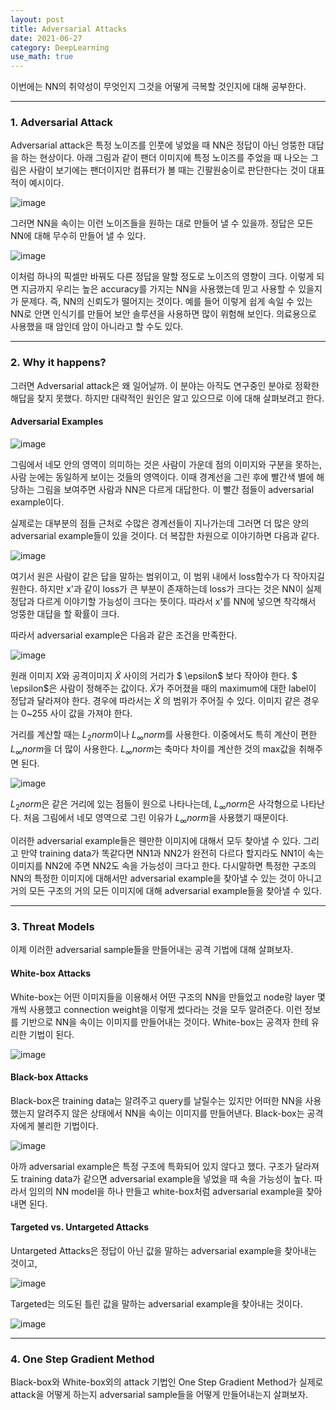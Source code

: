 ```yaml
---
layout: post
title: Adversarial Attacks
date: 2021-06-27
category: DeepLearning
use_math: true
---
```


이번에는 NN의 취약성이 무엇인지 그것을 어떻게 극복할 것인지에 대해 공부한다.  

---

### 1. Adversarial Attack

Adversarial attack은 특정 노이즈를 인풋에 넣었을 때 NN은 정답이 아닌 엉뚱한 대답을 하는 현상이다. 
아래 그림과 같이 팬더 이미지에 특정 노이즈를 주었을 때 나오는 그림은 사람이 보기에는 팬더이지만 컴퓨터가 볼 때는 긴팔원숭이로 판단한다는 것이 대표적이 예시이다. 

![image](https://user-images.githubusercontent.com/61526722/123544203-2a999180-d78d-11eb-9f39-19ba691a2995.png)

그러면 NN을 속이는 이런 노이즈들을 원하는 대로 만들어 낼 수 있을까. 정답은 모든 NN에 대해 무수히 만들어 낼 수 있다. 

![image](https://user-images.githubusercontent.com/61526722/123544267-71878700-d78d-11eb-8998-c2c39c6ba6b1.png)

이처럼 하나의 픽셀만 바꿔도 다른 정답을 말할 정도로 노이즈의 영향이 크다. 이렇게 되면 지금까지 우리는 높은 accuracy를 가지는 NN을 사용했는데 믿고 사용할 수 있을지가 문제다. 즉, NN의 신뢰도가 떨어지는 것이다. 예를 들어 이렇게 쉽게 속일 수 있는 NN로 안면 인식기를 만들어 보안 솔루션을 사용하면 많이 위험해 보인다. 의료용으로 사용했을 때 암인데 암이 아니라고 할 수도 있다. 

---

### 2. Why it happens?

그러면  Adversarial attack은 왜 일어날까. 이 분야는 아직도 연구중인 분야로 정확한 해답을 찾지 못했다. 하지만 대략적인 원인은 알고 있으므로 이에 대해 살펴보려고 한다. 

#### Adversarial Examples

![image](https://user-images.githubusercontent.com/61526722/123544561-d7284300-d78e-11eb-93c1-03c949f05a99.png)

그림에서 네모 안의 영역이 의미하는 것은 사람이 가운데 점의 이미지와 구분을 못하는, 사람 눈에는 동일하게 보이는 것들의 영역이다. 이때 경계선을 그린 후에 빨간색 별에 해당하는 그림을 보여주면 사람과 NN은 다르게 대답한다. 이 빨간 점들이 adversarial example이다. 

실제로는 대부분의 점들 근처로 수많은 경계선들이 지나가는데 그러면 더 많은 양의 adversarial example들이 있을 것이다. 더 복잡한 차원으로 이야기하면 다음과 같다.

![image](https://user-images.githubusercontent.com/61526722/123544821-0e4b2400-d790-11eb-89cf-7dd24ea028fa.png)

여기서 원은 사람이 같은 답을 말하는 범위이고, 이 범위 내에서 loss함수가 다 작아지길 원한다. 하지만 x'과 같이 loss가 큰 부분이 존재하는데 loss가 크다는 것은 NN이 실제 정답과 다르게 이야기할 가능성이 크다는 뜻이다. 따라서 x'를 NN에 넣으면 착각해서 엉뚱한 대답을 할 확률이 크다.

따라서 adversarial example은 다음과 같은 조건을 만족한다.

![image](https://user-images.githubusercontent.com/61526722/123545015-fde77900-d790-11eb-83a1-d7d813bd5c39.png)

원래 이미지 $X$와 공격이미지 $\widetilde{X}$ 사이의 거리가 $ \epsilon$ 보다 작아야 한다. $ \epsilon$은 사람이 정해주는 값이다. $\widetilde{X}$가 주어졌을 때의 maximum에 대한 label이 정답과 달라져야 한다. 경우에 따라서는 $\widetilde{X}$ 의 범위가 주어질 수 있다. 이미지 같은 경우는 0~255 사이 값을 가져야 한다. 

거리를 계산할 때는 $L_{2} norm$이나 $L_{\infty} norm$를 사용한다. 이중에서도 특히 계산이 편한 $L_{\infty} norm$을 더 많이 사용한다. $L_{\infty} norm$는 축마다 차이를 계산한 것의 max값을 취해주면 된다. 

![image](https://user-images.githubusercontent.com/61526722/123545119-6c2c3b80-d791-11eb-9793-c3f2b3d92623.png)

$L_{2} norm$은 같은 거리에 있는 점들이 원으로 나타나는데, $L_{\infty} norm$은 사각형으로 나타난다. 처음 그림에서 네모 영역으로 그린 이유가 $L_{\infty} norm$을 사용했기 때문이다. 

이러한 adversarial example들은 웬만한 이미지에 대해서 모두 찾아낼 수 있다. 그리고 만약 training data가 똑같다면 NN1과 NN2가 완전히 다르다 할지라도 NN1이 속는 이미지를 NN2에 주면 NN2도 속을 가능성이 크다고 한다. 다시말하면 특정한 구조의 NN의 특정한 이미지에 대해서만 adversarial example을 찾아낼 수 있는 것이 아니고 거의 모든 구조의 거의 모든 이미지에 대해  adversarial example들을 찾아낼 수 있다. 

---

### 3. Threat Models

이제 이러한 adversarial sample들을 만들어내는 공격 기법에 대해 살펴보자. 

#### White-box Attacks

White-box는 어떤 이미지들을 이용해서 어떤 구조의 NN을 만들었고 node랑 layer 몇개씩 사용했고 connection weight을 이렇게 썼다라는 것을 모두 알려준다. 이런 정보를 기반으로 NN을 속이는 이미지를 만들어내는 것이다. White-box는 공격자 한테 유리한 기법이 된다. 

![image](https://user-images.githubusercontent.com/61526722/123545491-3be59c80-d793-11eb-83f3-6ef99dca59a0.png)


#### Black-box Attacks

Black-box은 training data는 알려주고 query를 날릴수는 있지만 어떠한 NN을 사용했는지 알려주지 않은 상태에서 NN을 속이는 이미지를 만들어낸다. 
Black-box는 공격자에게 불리한 기법이다. 

![image](https://user-images.githubusercontent.com/61526722/123545509-51f35d00-d793-11eb-95bc-d804cd0e536e.png)

아까 adversarial example은 특정 구조에 특화되어 있지 않다고 했다. 구조가 달라져도 training data가 같으면 adversarial example을 넣었을 때 속을 가능성이 높다. 따라서 임의의 NN model을 하나 만들고 white-box처럼 adversarial example을 찾아내면 된다. 

#### Targeted vs. Untargeted Attacks

Untargeted Attacks은 정답이 아닌 값을 말하는 adversarial example을 찾아내는 것이고, 

![image](https://user-images.githubusercontent.com/61526722/123545672-27ee6a80-d794-11eb-9267-2792dfbd28ee.png)

Targeted는 의도된 틀린 값을 말하는 adversarial example을 찾아내는 것이다. 

![image](https://user-images.githubusercontent.com/61526722/123545679-376db380-d794-11eb-94da-2026074fe4f1.png)

---

### 4. One Step Gradient Method

Black-box와 White-box외의 attack 기법인 One Step Gradient Method가 실제로 attack을 어떻게 하는지 adversarial sample들을 어떻게 만들어내는지 살펴보자. 






























